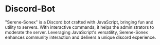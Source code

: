 # Discord-Bot
"Serene-Sonex" is a Discord bot crafted with JavaScript, bringing fun and utility to servers. With interactive commands, it helps the administrators to moderate the server. Leveraging JavaScript's versatility, Serene-Sonex enhances community interaction and delivers a unique discord experience. 

